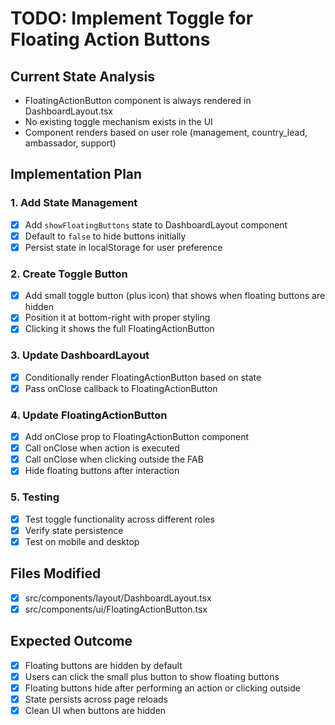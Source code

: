 # TODO: Implement Toggle for Floating Action Buttons

## Current State Analysis
- FloatingActionButton component is always rendered in DashboardLayout.tsx
- No existing toggle mechanism exists in the UI
- Component renders based on user role (management, country_lead, ambassador, support)

## Implementation Plan

### 1. Add State Management
- [x] Add `showFloatingButtons` state to DashboardLayout component
- [x] Default to `false` to hide buttons initially
- [x] Persist state in localStorage for user preference

### 2. Create Toggle Button
- [x] Add small toggle button (plus icon) that shows when floating buttons are hidden
- [x] Position it at bottom-right with proper styling
- [x] Clicking it shows the full FloatingActionButton

### 3. Update DashboardLayout
- [x] Conditionally render FloatingActionButton based on state
- [x] Pass onClose callback to FloatingActionButton

### 4. Update FloatingActionButton
- [x] Add onClose prop to FloatingActionButton component
- [x] Call onClose when action is executed
- [x] Call onClose when clicking outside the FAB
- [x] Hide floating buttons after interaction

### 5. Testing
- [x] Test toggle functionality across different roles
- [x] Verify state persistence
- [x] Test on mobile and desktop

## Files Modified
- [x] src/components/layout/DashboardLayout.tsx
- [x] src/components/ui/FloatingActionButton.tsx

## Expected Outcome
- [x] Floating buttons are hidden by default
- [x] Users can click the small plus button to show floating buttons
- [x] Floating buttons hide after performing an action or clicking outside
- [x] State persists across page reloads
- [x] Clean UI when buttons are hidden
